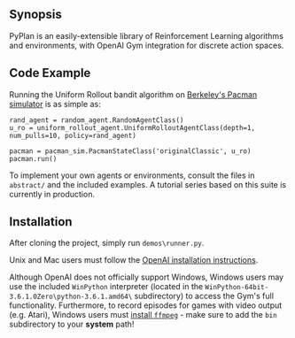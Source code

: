 ## Synopsis

PyPlan is an easily-extensible library of Reinforcement Learning algorithms and environments, with OpenAI Gym integration for discrete action spaces.

## Code Example

Running the Uniform Rollout bandit algorithm on [Berkeley's Pacman simulator](http://ai.berkeley.edu/project_overview.html) is as simple as:

```
rand_agent = random_agent.RandomAgentClass()
u_ro = uniform_rollout_agent.UniformRolloutAgentClass(depth=1, num_pulls=10, policy=rand_agent)

pacman = pacman_sim.PacmanStateClass('originalClassic', u_ro)
pacman.run()
```

To implement your own agents or environments, consult the files in `abstract/` and the included examples. A tutorial series based on this suite is currently in production.

## Installation

After cloning the project, simply run `demos\runner.py`. 

Unix and Mac users must follow the [OpenAI installation instructions](https://github.com/openai/gym#installation). 

Although OpenAI does not officially support Windows, Windows users may use the included `WinPython` interpreter (located in the `WinPython-64bit-3.6.1.0Zero\python-3.6.1.amd64\` subdirectory) to access the Gym's full functionality. Furthermore, to record episodes for games with video output (e.g. Atari), Windows users must [install `ffmpeg`](http://www.wikihow.com/Install-FFmpeg-on-Windows) - make sure to add the `bin` subdirectory to your **system** path!
